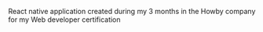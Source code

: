React native application created during my 3 months in the Howby company for my Web developer certification
